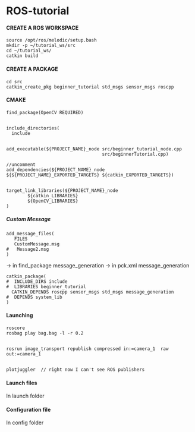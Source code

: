 # ROS-tutorial

#### CREATE A ROS WORKSPACE
```
source /opt/ros/melodic/setup.bash
mkdir -p ~/tutorial_ws/src
cd ~/tutorial_ws/
catkin build
```

#### CREATE A PACKAGE
```
cd src
catkin_create_pkg beginner_tutorial std_msgs sensor_msgs roscpp 
```

#### CMAKE
```
find_package(OpenCV REQUIRED)


include_directories(
  include


add_executable(${PROJECT_NAME}_node src/beginner_tutorial_node.cpp
                                    src/beginnerTutorial.cpp)

//uncomment
add_dependencies(${PROJECT_NAME}_node ${${PROJECT_NAME}_EXPORTED_TARGETS} ${catkin_EXPORTED_TARGETS})  


target_link_libraries(${PROJECT_NAME}_node
        ${catkin_LIBRARIES}
        ${OpenCV_LIBRARIES}
)
```

##### Custom Message
```
add_message_files(
   FILES
   CustomMessage.msg
#   Message2.msg
)
```

-> in find_package message_generation
-> in pck.xml message_generation

```
catkin_package(
#  INCLUDE_DIRS include
#  LIBRARIES beginner_tutorial
  CATKIN_DEPENDS roscpp sensor_msgs std_msgs message_generation
#  DEPENDS system_lib
)
```





#### Launching
```
roscore
rosbag play bag.bag -l -r 0.2


rosrun image_transport republish compressed in:=camera_1  raw out:=camera_1


plotjuggler  // right now I can't see ROS publishers
```

#### Launch files

In launch folder


#### Configuration file
In config folder




